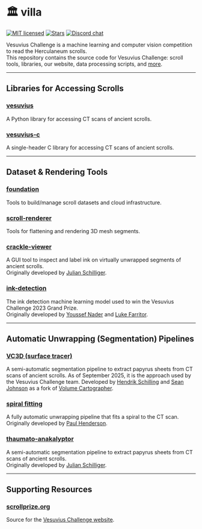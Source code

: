 # 🏛️ villa

[![MIT licensed][licence-badge]][licence-url]
[![Stars][stars-badge]][stars-url]
[![Discord chat][discord-badge]][discord-url]

Vesuvius Challenge is a machine learning and computer vision competition to read the Herculaneum scrolls.  
This repository contains the source code for Vesuvius Challenge: scroll tools, libraries, our website, data processing scripts, and [more](https://github.com/ScrollPrize/villa/blob/main/scrollprize.org/docs/20_community_projects.md).

---

## Libraries for Accessing Scrolls

### [vesuvius](vesuvius/)
A Python library for accessing CT scans of ancient scrolls.

### [vesuvius-c](vesuvius-c/)
A single-header C library for accessing CT scans of ancient scrolls.

---

## Dataset & Rendering Tools

### [foundation](foundation/)
Tools to build/manage scroll datasets and cloud infrastructure.

### [scroll-renderer](scroll-renderer/)
Tools for flattening and rendering 3D mesh segments.

### [crackle-viewer](crackle-viewer)
A GUI tool to inspect and label ink on virtually unwrapped segments of ancient scrolls.  
Originally developed by [Julian Schilliger](https://github.com/schillij95).

### [ink-detection](ink-detection/)
The ink detection machine learning model used to win the Vesuvius Challenge 2023 Grand Prize.  
Originally developed by [Youssef Nader](https://github.com/younader) and [Luke Farritor](https://github.com/lukeboi).

---

## Automatic Unwrapping (Segmentation) Pipelines

### [VC3D (surface tracer)](volume-cartographer)
A semi-automatic segmentation pipeline to extract papyrus sheets from CT scans of ancient scrolls.
As of September 2025, it is the approach used by the Vesuvius Challenge team.
Developed by [Hendrik Schilling](https://github.com/hendrikschilling) and [Sean Johnson](https://github.com/bruniss) as a fork of [Volume Cartographer](https://github.com/educelab/volume-cartographer).

### [spiral fitting](https://github.com/pmh47/spiral-fitting)
A fully automatic unwrapping pipeline that fits a spiral to the CT scan.
Originally developed by [Paul Henderson](https://github.com/pmh47).

### [thaumato-anakalyptor](thaumato-anakalyptor/)
A semi-automatic segmentation pipeline to extract papyrus sheets from CT scans of ancient scrolls.  
Originally developed by [Julian Schilliger](https://github.com/schillij95).

---

## Supporting Resources

### [scrollprize.org](scrollprize.org/)
Source for the [Vesuvius Challenge website](https://scrollprize.org).

[licence-badge]: https://img.shields.io/github/license/ScrollPrize/villa?color=blue
[licence-url]: https://github.com/ScrollPrize/villa/blob/main/LICENSE
[stars-badge]: https://img.shields.io/github/stars/ScrollPrize/villa?style=social
[stars-url]: https://github.com/ScrollPrize/villa/stargazers
[discord-badge]: https://img.shields.io/discord/1079907749569237093.svg?logo=discord&style=flat-square
[discord-url]: https://discord.com/invite/V4fJhvtaQn
